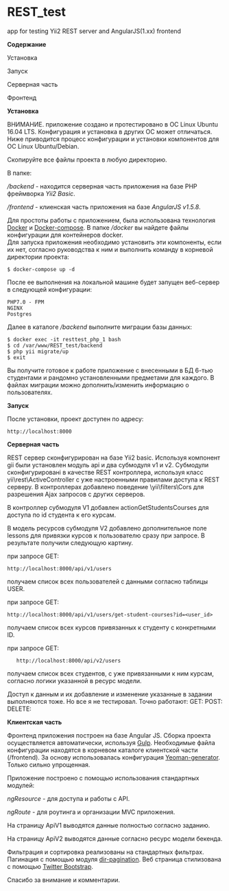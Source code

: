 # REST_test
app for testing Yii2 REST server and AngularJS(1.xx) frontend

**Содержание**

  Установка 
  
  Запуск 
  
  Cерверная часть
  
  Фронтенд

**Установка**

ВНИМАНИЕ. приложение создано и протестировано в ОС Linux Ubuntu 16.04 LTS. Конфигурация и установка в других ОС может отличаться. Ниже приводится процесс конфигурации и установки компонентов для ОС Linux Ubuntu/Debian.

Скопируйте все файлы проекта в любую директорию.

В папке:

  _/backend_ - находится серверная часть приложения на базе PHP фреймворка _Yii2 Basic_.
  
  _/frontend_ - клиенская часть приложения на базе _AngularJS v1.5.8_.
  
Для простоты работы с приложением, была использована технология [Docker](www.docker.com) и [Docker-compose](https://github.com/docker/compose).
В папке _/docker_ вы найдете файлы конфигурации для контейнеров docker.  
Для запуска приложения необходимо установить эти компоненты, если их нет, согласно руководства к ним  и выполнить комaнду в корневой директории проекта:

    $ docker-compose up -d
    
После ее выполнения на локальной машине будет запущен веб-сервер в следующей конфигурации:

    PHP7.0 - FPM
    NGINX
    Postgres

Далее в каталоге _/backend_ выполните миграции базы данных:


    $ docker exec -it resttest_php_1 bash
    $ cd /var/www/REST_test/backend
    $ php yii migrate/up
    $ exit
    
Вы получите готовое к работе приложение с внесенными в БД 6-тью студентами и рандомно установленными предметами для каждого.
В файлах миграции можно дополнить/изменить информацию о пользователях.
    
**Запуск**

После установки, проект доступен по адресу:

    http://localhost:8000
    
**Серверная часть**

REST сервер сконфигурирован на базе Yii2 basic. Используя компонент gii были установлен модуль api и два субмодуля v1 и v2. Субмодули сконфигурировані в качестве REST контроллера, используя класс yii\rest\ActiveController с уже настроенными правилами доступа к REST серверу.
В контроллерах добавлено поведение \yii\filters\Cors для разрешения Ajax запросов с других серверов.

В контроллер субмодуля V1 добавлен actionGetStudentsCourses для доступа по id студента к его курсам.

В модель ресурсов субмодуля V2 добавлено дополнительное поле lessons для привязки курсов к пользователю сразу при запросе.
В результате получили следующую картину.

  при запросе GET:
  
    http://localhost:8000/api/v1/users
    
получаем список всех пользователей с данными согласно таблицы USER.
  
  при запросе GET: 
  
    http://localhost:8000/api/v1/users/get-student-courses?id=<user_id> 

получаем список всех курсов привязанных к студенту с конкретными ID.
    
   при запросе GET: 
     
       http://localhost:8000/api/v2/users 
       
получаем список всех студентов, с уже привязанными к ним курсам, согласно логики указанной в ресурс модели.

Доступ к данным и их добавление и изменение указанные в задании выполняются тоже. Но все я не тестировал. Точно работают:
 GET:
 POST: 
 DELETE:
 
**Клиентская часть** 

Фронтенд приложения построен на базе Angular JS. Сборка проекта осуществляется автоматически, используя [Gulp](https://github.com/gulpjs/gulp).
Необходимые файла конфигурации находятся в корневом каталоге клиентской части (/frontend). За основу использовалась конфигурация [Yeoman-generator](https://github.com/yeoman/generator-angular). Только сильно упрощенная.

Приложение построено с помощью использования стандартных модулей:

_ngResource_ - для доступа и работы с API.

_ngRoute_ - для роутинга и организации MVC приложения.

На страницу ApiV1 выводятся данные полностью согласно заданию.

На страницу ApiV2 выводятся данные согласно ресурс модели бекенда.

Фильтрация и сортировка реализованы на стандартных фильтрах.
Пагинация с помощью модуля [dir-pagination](https://github.com/michaelbromley/angularUtils/tree/master/src/directives/pagination).
Веб страница стилизована с помощью [Twitter Bootstrap](http://getbootstrap.com/).


Спасибо за внимание и комментарии.

